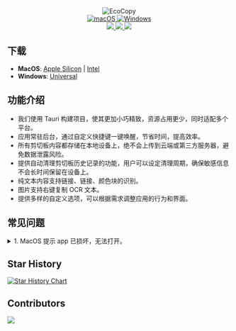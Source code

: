 <div align="center">
  <img src="https://socialify.git.ci/ayangweb/EcoCopy/image?description=1&font=Source%20Code%20Pro&forks=1&issues=1&name=1&owner=1&pattern=Floating%20Cogs&pulls=1&stargazers=1&theme=Auto" alt="EcoCopy" />

  <div>
    <a href="https://github.com/ayangweb/EcoCopy/releases/latest">
      <img
        alt="macOS"
        src="https://img.shields.io/badge/-MacOS-black?style=flat-square&logo=apple&logoColor=white"
      />
    </a>
    <a href="https://github.com/ayangweb/EcoCopy/releases/latest">
      <img
        alt="Windows"
        src="https://img.shields.io/badge/-Windows-blue?style=flat-square&logo=windows&logoColor=white"
      />
    </a>
  </div>

  <div>
    <a href="https://github.com/ayangweb/EcoCopy?tab=MIT-1-ov-file">
      <img
        src="https://img.shields.io/github/license/ayangweb/EcoCopy?style=flat-square"
      />
    </a>
    <a href="https://github.com/ayangweb/EcoCopy/releases/latest">
      <img
        src="https://img.shields.io/github/package-json/v/ayangweb/EcoCopy?style=flat-square"
      />
    </a>
    <a href="https://github.com/ayangweb/EcoCopy/releases">
      <img
        src="https://img.shields.io/github/downloads/ayangweb/EcoCopy/total?style=flat-square"
      />  
    </a>
  </div>
</div>

## 下载

- **MacOS**: [Apple Silicon](https://mirror.ghproxy.com/https://github.com/ayangweb/EcoCopy/releases/download/v0.0.0/EcoCopy_0.0.0_aarch64.dmg) | [Intel](https://mirror.ghproxy.com/https://github.com/ayangweb/EcoCopy/releases/download/v0.0.0/EcoCopy_0.0.0_x64.dmg)
- **Windows**: [Universal](https://mirror.ghproxy.com/https://github.com/ayangweb/EcoCopy/releases/download/v0.0.0/EcoCopy_0.0.0_x64_zh-CN.msi)

## 功能介绍

- 我们使用 Tauri 构建项目，使其更加小巧精致，资源占用更少，同时适配多个平台。
- 应用常驻后台，通过自定义快捷键一键唤醒，节省时间，提高效率。
- 所有剪切板内容都存储在本地设备上，绝不会上传到云端或第三方服务器，避免数据泄露风险。
- 提供自动清理剪切板历史记录的功能，用户可以设定清理周期，确保敏感信息不会长时间保留在设备上。
- 纯文本内容支持链接、链接、颜色块的识别。
- 图片支持右键复制 OCR 文本。
- 提供多样的自定义选项，可以根据需求调整应用的行为和界面。

## 常见问题

<details>
<summary>1. MacOS 提示 app 已损坏，无法打开。</summary>

参考 huazai 大佬的[解决办法](https://zhuanlan.zhihu.com/p/135948430)

</details>

## Star History

<a href="https://star-history.com/#ayangweb/EcoCopy&Date">

 <picture>
   <source media="(prefers-color-scheme: dark)" srcset="https://api.star-history.com/svg?repos=ayangweb/EcoCopy&type=Date&theme=dark" />
   <source media="(prefers-color-scheme: light)" srcset="https://api.star-history.com/svg?repos=ayangweb/EcoCopy&type=Date" />
   <img alt="Star History Chart" src="https://api.star-history.com/svg?repos=ayangweb/EcoCopy&type=Date" />
 </picture>
</a>

## Contributors

<a href="https://github.com/ayangweb/EcoCopy/graphs/contributors">
  <img src="https://contrib.rocks/image?repo=ayangweb/EcoCopy" />
</a>
